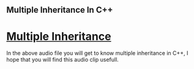 ## Multiple Inheritance In C++
# [Multiple Inheritance](https://drive.google.com/drive/folders/1NlSKl58mJdL6ySXbDWQ2n-4U-tRfk4J0?usp=sharing)


In the above audio file you will get to know multiple inheritance in C++,
I hope that you will find this audio clip usefull.


